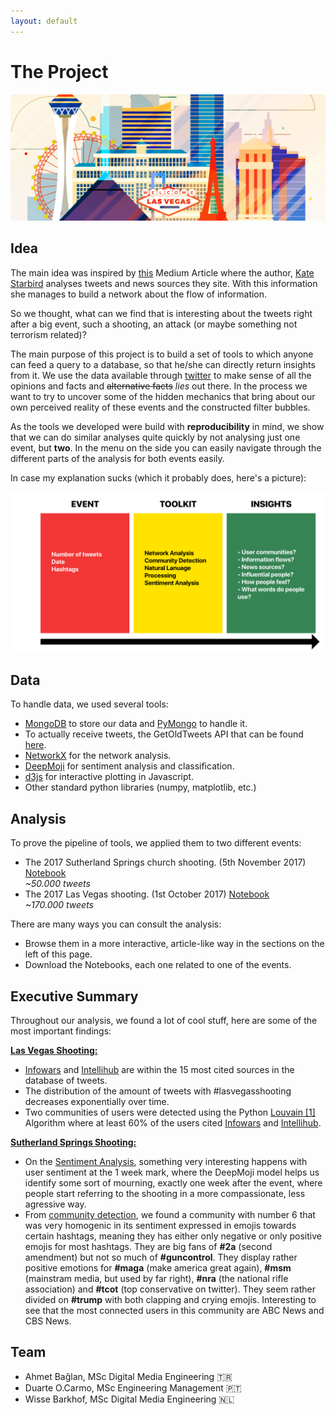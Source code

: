 ```yaml
---
layout: default
---
```


# The Project

![cover](images/cover.png)

## Idea

The main idea was inspired by [this](https://medium.com/hci-design-at-uw/information-wars-a-window-into-the-alternative-media-ecosystem-a1347f32fd8f) Medium Article where the author, [Kate Starbird](https://medium.com/@katestarbird) analyses tweets and news sources they site. With this information she manages to build a network about the flow of information.

So we thought, what can we find that is interesting about the tweets right after a big event, such a shooting, an attack (or maybe something not terrorism related)?

The main purpose of this project is to build a set of tools to which anyone
can feed a query to a database, so that he/she can directly return insights from it.
We use the data available through [twitter](https://wwww.twitter.com) to make
sense of all the opinions and facts and ~~alternative facts~~ *lies* out there. In the
process we want to try to uncover some of the hidden mechanics that bring about
our own perceived reality of these events and the constructed filter bubbles.

As the tools we developed were build with **reproducibility** in mind, we show that
we can do similar analyses quite quickly by not analysing just one event, but **two**.
In the menu on the side you can easily navigate through the different parts of
the analysis for both events easily.

In case my explanation sucks (which it probably does, here's a picture):

![process](images/process.png)

## Data

To handle data, we used several tools:

- [MongoDB](https://www.mongodb.com)  to store our data and [PyMongo](https://pypi.python.org/pypi/pymongo/) to handle it.
- To actually receive tweets, the GetOldTweets API that can be found [here](https://github.com/Jefferson-Henrique/GetOldTweets-python).
- [NetworkX](https://networkx.github.io) for the network analysis.
- [DeepMoji](https://github.com/bfelbo/deepmoji) for sentiment analysis and classification.
- [d3js](https://d3js.org/) for interactive plotting in Javascript.
- Other standard python libraries (numpy, matplotlib, etc.)

## Analysis

To prove the pipeline of tools, we applied them to two different events:

- The 2017 Sutherland Springs church shooting. (5th November 2017) [Notebook](https://nbviewer.jupyter.org/gist/anonymous/fc1eeb6469fb316710f448f0fca3508c)  
  *~50.000 tweets*
- The 2017 Las Vegas shooting. (1st October 2017) [Notebook](http://nbviewer.jupyter.org/gist/anonymous/64b9e6ec6ca9b66e0b46df16a2397329)  
  *~170.000 tweets*

There are many ways you can consult the analysis:

- Browse them in a more interactive, article-like way in the sections on the left of this page.
- Download the Notebooks, each one related to one of the events.

## Executive Summary

Throughout our analysis, we found a lot of cool stuff, here are some of the most important findings:

**<u>Las Vegas Shooting:</u>**

- [Infowars](https://www.google.dk/url?sa=t&rct=j&q=&esrc=s&source=web&cd=1&cad=rja&uact=8&ved=0ahUKEwjVmuWp1fjXAhXpd5oKHd2QB0UQFggmMAA&url=https%3A%2F%2Fwww.infowars.com%2F&usg=AOvVaw2G25vOeObieCu_h8KRtBvo) and [Intellihub](https://www.google.dk/url?sa=t&rct=j&q=&esrc=s&source=web&cd=1&cad=rja&uact=8&ved=0ahUKEwirmLyq1fjXAhUMGZoKHbS6Cw0QFggmMAA&url=https%3A%2F%2Fwww.intellihub.com%2F&usg=AOvVaw3a04njRzkJjHJ0xjcnhqkq) are within the 15 most cited sources in the database of tweets.
- The distribution of the amount of tweets with #lasvegasshooting decreases exponentially over time.
- Two communities of users were detected using the Python [Louvain \[1\]](references) Algorithm where at least 60% of the users cited  [Infowars](https://www.google.dk/url?sa=t&rct=j&q=&esrc=s&source=web&cd=1&cad=rja&uact=8&ved=0ahUKEwjVmuWp1fjXAhXpd5oKHd2QB0UQFggmMAA&url=https%3A%2F%2Fwww.infowars.com%2F&usg=AOvVaw2G25vOeObieCu_h8KRtBvo) and [Intellihub](https://www.google.dk/url?sa=t&rct=j&q=&esrc=s&source=web&cd=1&cad=rja&uact=8&ved=0ahUKEwirmLyq1fjXAhUMGZoKHbS6Cw0QFggmMAA&url=https%3A%2F%2Fwww.intellihub.com%2F&usg=AOvVaw3a04njRzkJjHJ0xjcnhqkq).

**<u>Sutherland Springs Shooting:</u>**

- On the [Sentiment Analysis](https://duarteocarmo.github.io/Project_Page_SG/sentiment-page), something very interesting happens with user sentiment at the 1 week mark, where the DeepMoji model helps us identify some sort of mourning, exactly one week after the event, where people start referring to the shooting in a more compassionate, less agressive  way.
- From [community detection](community-texas), we found a community with number 6 that was very
  homogenic in its sentiment expressed in emojis towards certain hashtags,
  meaning they has either only negative or only positive emojis for most hashtags.
  They are big
  fans of **#2a** (second amendment) but not so much of **#guncontrol**. They
  display rather positive emotions for **#maga** (make america great again),
  **#msm** (mainstram media, but used by far right),  **#nra** (the national rifle
  association) and **#tcot** (top conservative on twitter). They seem rather
  divided on **#trump** with both clapping and crying emojis. Interesting to see that
  the most connected users in this community are ABC News and CBS News.

## Team

- Ahmet Bağlan, MSc Digital Media Engineering 🇹🇷
- Duarte O.Carmo, MSc Engineering Management 🇵🇹
- Wisse Barkhof, MSc Digital Media Engineering 🇳🇱